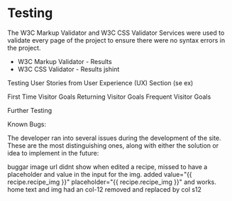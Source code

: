 # Testing 

The W3C Markup Validator and W3C CSS Validator Services were used to validate every page of the project to ensure there were no syntax errors in the project.

* W3C Markup Validator - Results
* W3C CSS Validator - Results
jshint

Testing User Stories from User Experience (UX) Section (se ex)

First Time Visitor Goals
Returning Visitor Goals
Frequent Visitor Goals

Further Testing

Known Bugs:

The developer ran into several issues during the development of the site. These are the most distinguishing ones, along with either the solution or idea to implement in the future:

buggar 
image url didnt show when edited a recipe, missed to have a placeholder and value in the input for the img. added value="{{ recipe.recipe_img }}"
﻿placeholder="{{ recipe.recipe_img }}" and works. 
home text and img had an col-12 removed and replaced by col s12

